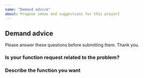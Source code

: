 ```yaml
---
name: "Demand advice"
about: Propose ideas and suggestions for this project
---
```


## Demand advice

Please answer these questions before submitting them. Thank you.

### Is your function request related to the problem?

### Describe the function you want
